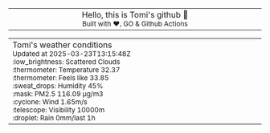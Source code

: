 
<div align="center">
<table>
<tbody>
<td align="center">
<img width="2000" height="0"><br>
Hello, this is Tomi's github 👋<br>
<sup>Built with ❤️, GO & Github Actions</sup><br>
<img width="2000" height="0">
</td>
</tbody>
</table>
</div>
<table>
<tbody>
<td align="left">
<img width="2000" height="0"><br>
Tomi's weather conditions<br>
<sup>Updated at 2025-03-23T13:15:48Z</sup><br>
<sup>:low_brightness: Scattered Clouds</sup><br>
<sup>:thermometer: Temperature 32.37 </sup><br>
<sup>:thermometer: Feels like 33.85</sup><br>
<sup>:sweat_drops: Humidity 45%</sup><br>
<sup>:mask: PM2.5 116.09 μg/m3</sup><br>
<sup>:cyclone: Wind 1.65m/s </sup><br>
<sup>:telescope: Visibility 10000m </sup><br>
<sup>:droplet: Rain 0mm/last 1h </sup><br>
<img width="2000" height="0">
</td>
<td align="left">
<img width="2000" height="0"><br>
<br>
<img width="2000" height="0">
</td>
</tbody>
</table>
</div>
    